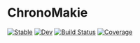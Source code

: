 # ChronoMakie

[![Stable](https://img.shields.io/badge/docs-stable-blue.svg)](https://simonabj.github.io/ChronoMakie.jl/stable/)
[![Dev](https://img.shields.io/badge/docs-dev-blue.svg)](https://simonabj.github.io/ChronoMakie.jl/dev/)
[![Build Status](https://github.com/simonabj/ChronoMakie.jl/actions/workflows/CI.yml/badge.svg?branch=main)](https://github.com/simonabj/ChronoMakie.jl/actions/workflows/CI.yml?query=branch%3Amain)
[![Coverage](https://codecov.io/gh/simonabj/ChronoMakie.jl/branch/main/graph/badge.svg)](https://codecov.io/gh/simonabj/ChronoMakie.jl)
